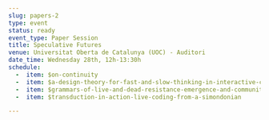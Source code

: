 ```yaml
---
slug: papers-2
type: event
status: ready
event_type: Paper Session
title: Speculative Futures
venue: Universitat Oberta de Catalunya (UOC) - Auditori
date_time: Wednesday 28th, 12h-13:30h
schedule:
  -  item: $on-continuity
  -  item: $a-design-theory-for-fast-and-slow-thinking-in-interactive-coding
  -  item: $grammars-of-live-and-dead-resistance-emergence-and-community
  -  item: $transduction-in-action-live-coding-from-a-simondonian

---
```

